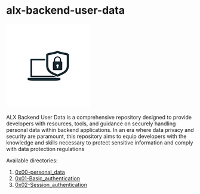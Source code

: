 # alx-backend-user-data

![User protection](image.png)

ALX Backend User Data is a comprehensive repository designed to provide developers with resources, tools, and guidance on securely handling personal data within backend applications. In an era where data privacy and security are paramount, this repository aims to equip developers with the knowledge and skills necessary to protect sensitive information and comply with data protection regulations


Available directories:
1. [0x00-personal_data](0x00-personal_data)
2. [0x01-Basic_authentication](0x01-Basic_authentication)
3. [0x02-Session_authentication](0x02-Session_authentication)
